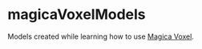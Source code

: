 # magicaVoxelModels
Models created while learning how to use [Magica Voxel](https://ephtracy.github.io/).
